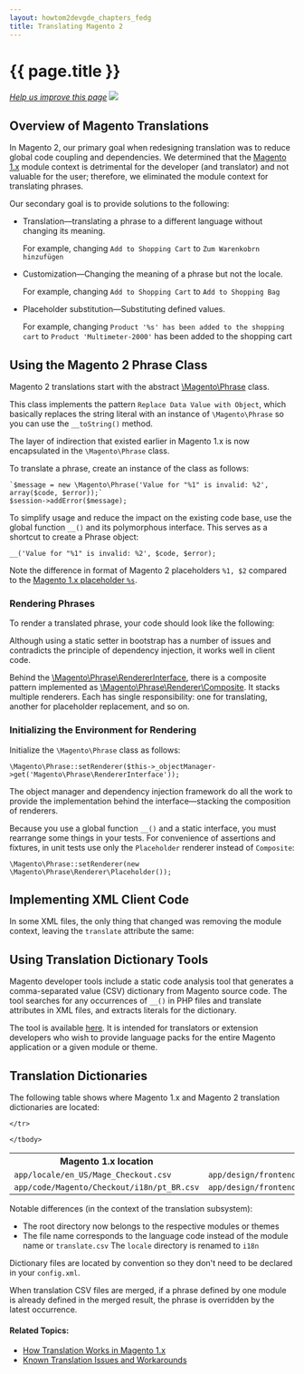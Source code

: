 ```yaml
---
layout: howtom2devgde_chapters_fedg
title: Translating Magento 2
---
```

 
<h1 id="fedg_xlate">{{ page.title }}</h1>

<p><a href="{{ site.githuburl }}m2fedg/xlate/xlate_overview.md" target="_blank"><em>Help us improve this page</em></a>&nbsp;<img src="{{ site.baseurl }}common/images/newWindow.gif"/></p>

<h2 id="fedg_xlate_overview">Overview of Magento Translations</h2>

In Magento 2, our primary goal when redesigning translation was to reduce global code coupling and dependencies. We determined that the <a href="{{ site.gdeurl }}m2fedg/xlate/xlate_mage1.html#fedg_xlate_mage1">Magento 1.x</a> module context is detrimental for the developer (and translator) and not valuable for the user; therefore, we eliminated the module context for translating phrases.

Our secondary goal is to provide solutions to the following:

*	Translation&mdash;translating a phrase to a different language without changing its meaning. 

	For example, changing `Add to Shopping Cart` to `Zum Warenkobrn hinzufügen`

*	Customization&mdash;Changing the meaning of a phrase but not the locale.

	For example, changing `Add to Shopping Cart` to `Add to Shopping Bag`

*	Placeholder substitution&mdash;Substituting defined values. 

	For example, changing `Product '%s' has been added to the shopping cart` to `Product 'Multimeter-2000'` has been added to the shopping cart
	

<h2 id="fedg_xlate_mage2_phrase">Using the Magento 2 Phrase Class</h2>

Magento 2 translations start with the abstract <a href="{{ site.mage2000url }}blob/master/lib/internal/Magento/Framework/Phrase.php" target="_blank">\Magento\Phrase</a> class. 

This class implements the pattern `Replace Data Value with Object`, which basically replaces the string literal with an instance of `\Magento\Phrase` so you can use the `__toString()` method.

The layer of indirection that existed earlier in Magento 1.x is now encapsulated in the `\Magento\Phrase` class.

To translate a phrase, create an instance of the class as follows:

	`$message = new \Magento\Phrase('Value for "%1" is invalid: %2', array($code, $error));`
	$session->addError($message);
	
To simplify usage and reduce the impact on the existing code base, use the global function `__()` and its polymorphous interface. This serves as a shortcut to create a Phrase object:

	__('Value for "%1" is invalid: %2', $code, $error);
	
Note the difference in format of Magento 2 placeholders `%1, $2` compared to the <a href="{{ site.gdeurl }}m2fedg/xlate/xlate_mage1.html#fedg_xlate_source">Magento 1.x placeholder `%s`</a>.

<h3 id="fedg_xlate_mage2_phrase_render">Rendering Phrases</h3>

To render a translated phrase, your code should look like the following:

<script src="https://gist.github.com/xcomSteveJohnson/a59b30ed46e2cbf0a631.js"></script>

Although using a static setter in bootstrap has a number of issues and contradicts the principle of dependency injection, it works well in client code.

Behind the <a href="{{ site.mage2000url }}blob/master/lib/internal/Magento/Framework/Phrase/RendererInterface.php" target="_blank">\Magento\Phrase\RendererInterface</a>, there is a composite pattern implemented as <a href="{{ site.mage2000url }}blob/master/lib/internal/Magento/Framework/Phrase/Renderer/Composite.php" target="_blank">\Magento\Phrase\Renderer\Composite</a>. It stacks multiple renderers. Each has single responsibility: one for translating, another for placeholder replacement, and so on.

<h3 id="fedg_xlate_mage2_render_init">Initializing the Environment for Rendering</h3>

Initialize the `\Magento\Phrase` class as follows:

	\Magento\Phrase::setRenderer($this->_objectManager->get('Magento\Phrase\RendererInterface'));
	
The object manager and dependency injection framework do all the work to provide the implementation behind the interface&mdash;stacking the composition of renderers.

Because you use a global function `__()` and a static interface, you must rearrange some things in your tests. For convenience of assertions and fixtures, in unit tests use only the `Placeholder` renderer instead of `Composite`:

	\Magento\Phrase::setRenderer(new \Magento\Phrase\Renderer\Placeholder());

<h2 id="fedg_xlate_xml-client">Implementing XML Client Code</h2>

In some XML files, the only thing that changed was removing the module context, leaving the `translate` attribute the same:

<script src="https://gist.github.com/xcomSteveJohnson/eb51f75e0406d3a9b50d.js"></script>

<h2 id="fedg_xlate_dict">Using Translation Dictionary Tools</h2>

Magento developer tools include a static code analysis tool that generates a comma-separated value (CSV) dictionary from Magento source code. The tool searches for any occurrences of `__()` in PHP files and translate attributes in XML files, and extracts literals for the dictionary.

The tool is available <a href="{{ site.mage2000url }}tree/master/dev/tools/Magento/Tools/I18n" target="_blank">here</a>. It is intended for translators or extension developers who wish to provide language packs for the entire Magento application or a given module or theme. 

<h2 id="fedg_xlate_dict">Translation Dictionaries</h2>

The following table shows where Magento 1.x and Magento 2 translation dictionaries are located:

<table>
	<tbody>
		<tr class="table-headings">
			<th>Magento 1.x location</th>
			<th>Magento 2 location</th>
		</tr>
	<tr class="even">
		<td><code>app/locale/en_US/Mage_Checkout.csv</code></td>
		<td><code>app/design/frontend/default/modern/locale/en_US/translate.csv</code></td>
	</tr>
	<tr class="odd">
		<td><code>app/code/Magento/Checkout/i18n/pt_BR.csv</code></td>
		<td><code>app/design/frontend/magento_demo/i18n/en_US.csv</code></td>
		
	</tr>

	</tbody>
</table>

Notable differences (in the context of the translation subsystem):

*	The root directory now belongs to the respective modules or themes
*	The file name corresponds to the language code instead of the module name or `translate.csv`
	The `locale` directory is renamed to `i18n`

Dictionary files are located by convention so they don't need to be declared in your `config.xml`.

When translation CSV files are merged, if a phrase defined by one module is already defined in the merged result, the phrase is overridden by the latest occurrence.



#### Related Topics:

*	<a href="{{ site.gdeurl }}m2fedg/xlate/xlate_mage1.html">How Translation Works in Magento 1.x</a>
*	<a href="{{ site.gdeurl }}m2fedg/xlate/xlate_known-issues.html">Known Translation Issues and Workarounds</a>
	


